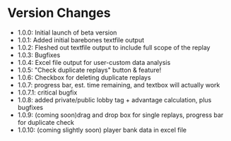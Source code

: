 # Version Changes
- 1.0.0: Initial launch of beta version
- 1.0.1: Added initial barebones textfile output
- 1.0.2: Fleshed out textfile output to include full scope of the replay
- 1.0.3: Bugfixes
- 1.0.4: Excel file output for user-custom data analysis
- 1.0.5: "Check duplicate replays" button & feature!
- 1.0.6: Checkbox for deleting duplicate replays
- 1.0.7: progress bar, est. time remaining, and textbox will actually work
- 1.0.7.1: critical bugfix
- 1.0.8: added private/public lobby tag + advantage calculation, plus bugfixes
- 1.0.9: (coming soon)drag and drop box for single replays, progress bar for duplicate check
- 1.0.10: (coming slightly soon) player bank data in excel file